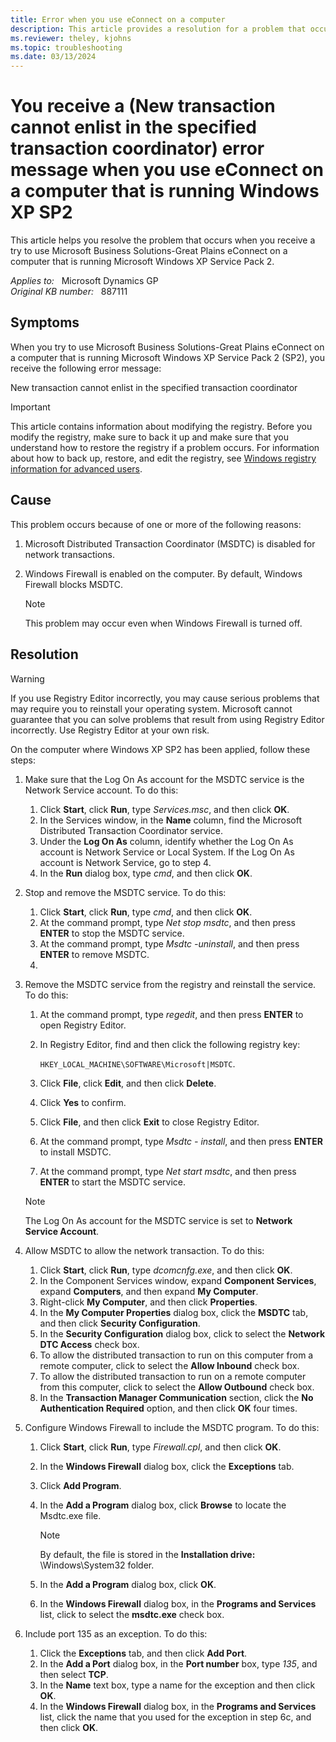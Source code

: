 ```yaml
---
title: Error when you use eConnect on a computer
description: This article provides a resolution for a problem that occurs when you receive a try to use Microsoft Business Solutions-Great Plains eConnect on a computer that is running Microsoft Windows XP Service Pack 2.
ms.reviewer: theley, kjohns
ms.topic: troubleshooting
ms.date: 03/13/2024
---
```

# You receive a (New transaction cannot enlist in the specified transaction coordinator) error message when you use eConnect on a computer that is running Windows XP SP2

This article helps you resolve the problem that occurs when you receive a try to use Microsoft Business Solutions-Great Plains eConnect on a computer that is running Microsoft Windows XP Service Pack 2.

_Applies to:_ &nbsp; Microsoft Dynamics GP  
_Original KB number:_ &nbsp; 887111

## Symptoms

When you try to use Microsoft Business Solutions-Great Plains eConnect on a computer that is running Microsoft Windows XP Service Pack 2 (SP2), you receive the following error message:

New transaction cannot enlist in the specified transaction coordinator

> [!IMPORTANT]
> This article contains information about modifying the registry. Before you modify the registry, make sure to back it up and make sure that you understand how to restore the registry if a problem occurs. For information about how to back up, restore, and edit the registry, see [Windows registry information for advanced users](../../windows-server/performance/windows-registry-advanced-users.md).

## Cause

This problem occurs because of one or more of the following reasons:

1. Microsoft Distributed Transaction Coordinator (MSDTC) is disabled for network transactions.
2. Windows Firewall is enabled on the computer. By default, Windows Firewall blocks MSDTC.

    > [!NOTE]
    > This problem may occur even when Windows Firewall is turned off.

## Resolution

> [!WARNING]
> If you use Registry Editor incorrectly, you may cause serious problems that may require you to reinstall your operating system. Microsoft cannot guarantee that you can solve problems that result from using Registry Editor incorrectly. Use Registry Editor at your own risk.

On the computer where Windows XP SP2 has been applied, follow these steps:

1. Make sure that the Log On As account for the MSDTC service is the Network Service account. To do this:

   1. Click **Start**, click **Run**, type *Services.msc*, and then click **OK**.
   2. In the Services window, in the **Name** column, find the Microsoft Distributed Transaction Coordinator service.
   3. Under the **Log On As** column, identify whether the Log On As account is Network Service or Local System. If the Log On As account is Network Service, go to step 4.
   4. In the **Run** dialog box, type *cmd*, and then click **OK**.

2. Stop and remove the MSDTC service. To do this:

   1. Click **Start**, click **Run**, type *cmd*, and then click **OK**.
   2. At the command prompt, type *Net stop msdtc*, and then press **ENTER** to stop the MSDTC service.
   3. At the command prompt, type *Msdtc -uninstall*, and then press **ENTER** to remove MSDTC.
   4.

3. Remove the MSDTC service from the registry and reinstall the service. To do this:

   1. At the command prompt, type *regedit*, and then press **ENTER** to open Registry Editor.
   2. In Registry Editor, find and then click the following registry key:

      `HKEY_LOCAL_MACHINE\SOFTWARE\Microsoft|MSDTC`.
  
   3. Click **File**, click **Edit**, and then click **Delete**.
   4. Click **Yes** to confirm.
   5. Click **File**, and then click **Exit** to close Registry Editor.
   6. At the command prompt, type *Msdtc - install*, and then press **ENTER** to install MSDTC.
   7. At the command prompt, type *Net start msdtc*, and then press **ENTER** to start the MSDTC service.

   > [!NOTE]
   > The Log On As account for the MSDTC service is set to **Network Service Account**.

4. Allow MSDTC to allow the network transaction. To do this:

   1. Click **Start**, click **Run**, type *dcomcnfg.exe*, and then click **OK**.
   2. In the Component Services window, expand **Component Services**, expand **Computers**, and then expand **My Computer**.
   3. Right-click **My Computer**, and then click **Properties**.
   4. In the **My Computer Properties** dialog box, click the **MSDTC** tab, and then click **Security Configuration**.
   5. In the **Security Configuration** dialog box, click to select the **Network DTC Access** check box.
   6. To allow the distributed transaction to run on this computer from a remote computer, click to select the **Allow Inbound** check box.
   7. To allow the distributed transaction to run on a remote computer from this computer, click to select the **Allow Outbound** check box.
   8. In the **Transaction Manager Communication** section, click the **No Authentication Required** option, and then click **OK** four times.

5. Configure Windows Firewall to include the MSDTC program. To do this:

   1. Click **Start**, click **Run**, type *Firewall.cpl*, and then click **OK**.
   2. In the **Windows Firewall** dialog box, click the **Exceptions** tab.
   3. Click **Add Program**.
   4. In the **Add a Program** dialog box, click **Browse** to locate the Msdtc.exe file.

      > [!NOTE]
      > By default, the file is stored in the **Installation drive:** \Windows\System32 folder.

   5. In the **Add a Program** dialog box, click **OK**.
   6. In the **Windows Firewall** dialog box, in the **Programs and Services** list, click to select the **msdtc.exe** check box.

6. Include port 135 as an exception. To do this:

   1. Click the **Exceptions** tab, and then click **Add Port**.
   2. In the **Add a Port** dialog box, in the **Port number** box, type *135*, and then select **TCP**.
   3. In the **Name** text box, type a name for the exception and then click **OK**.
   4. In the **Windows Firewall** dialog box, in the **Programs and Services** list, click the name that you used for the exception in step 6c, and then click **OK**.
